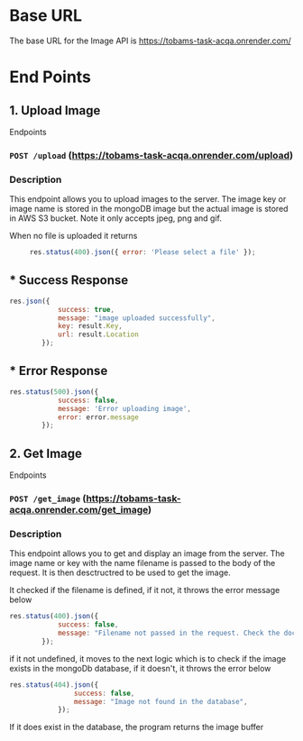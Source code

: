 
# Base URL 

The base URL for the Image API is https://tobams-task-acqa.onrender.com/

# End Points
## 1. Upload Image
Endpoints
### `POST /upload` (https://tobams-task-acqa.onrender.com/upload) 
### Description
This endpoint allows you to upload images to the server. The image key or image name is stored in the mongoDB image but the actual image is stored in AWS S3 bucket. Note it only accepts 
jpeg, png and gif. 

When no file is uploaded it returns 
```javascript
	 res.status(400).json({ error: 'Please select a file' });
```
## * Success Response

```javascript
res.json({
            success: true, 
            message: "image uploaded successfully", 
            key: result.Key,
            url: result.Location
        });
```

## * Error Response
```javascript
res.status(500).json({ 
            success: false, 
            message: 'Error uploading image', 
            error: error.message
        });
```

## 2. Get Image
Endpoints
### `POST /get_image` (https://tobams-task-acqa.onrender.com/get_image) 
### Description
This endpoint allows you to get and display an image from the server. The image name or key with the name filename is passed to the body of the request. It is then desctructred 
to be used to get the image. 

It checked if the  filename is defined, if it not, it throws the error message below

```javascript
res.status(400).json({
            success: false,
            message: "Filename not passed in the request. Check the documentation for available image names",
        });
```

if it not undefined, it moves to the next logic which is to check if the image exists in the mongoDb database, if it doesn't, it throws the error below

```javascript
res.status(404).json({
                success: false,
                message: "Image not found in the database",
            });
```

If it does exist in the database, the program returns the image buffer

